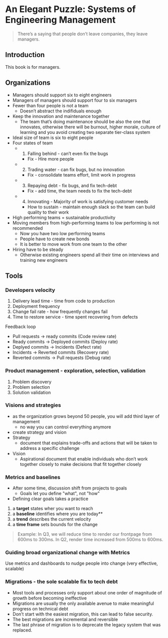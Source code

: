 # An Elegant Puzzle: Systems of Engineering Management

> There’s a saying that people don’t leave companies, they leave managers.

## Introduction

This book is for managers.

## Organizations

- Managers should support six to eight engineers
- Managers of managers should support four to six managers
- Fewer than four people is not a team 
    - Doesn’t abstract the indifiduals enough
- Keep the innovation and maintenance together
    - The team that’s doing maintenance should be also the one that innovates, otherwise there will be burnout, higher morale, culture of learning and you avoid creating two separate tier-class system
- Ideal size of team is six to eight people
- Four states of team
    - 1. Falling behind - can’t even fix the bugs
        - Fix - Hire more people
    - 2. Trading water - can fix bugs, but no innovation
        - Fix - consolidate teams effort, limit work in progress
    - 3. Repaying debt - fix bugs, and fix tech-debt
        - Fix - add time, the team needs to fix the tech-debt
    - 4. Innovating - Majority of work is satisfying customer needs
        - How to sustain - maintain enough slack so the team can build quality to their work
- High performing teams = sustainable productivity
- Moving members from high-performing teams to low performing is not recommended
    - Now you have two low performing teams
    - People have to create new bonds
    - It is better to move work from one team to the other
- Hiring have to be steady
    - Otherwise existing engineers spend all their time on interviews and training new engineers

## Tools

### Developers velocity

1. Delivery lead time - time from code to production
2. Deployment frequency
3. Change fail rate - how frequently changes fail
4. Time to restore service - time spent recovering from defects

Feedback loop
- Pull requests -> ready commits (Code review rate)
- Ready commits -> Deployed commits (Deploy rate)
- Deplyed commits -> Incidents (Defect rate)
- Incidents -> Reverted commits (Recovery rate)
- Reverted commits -> Pull requests (Debug rate)

### Product management - exploration, selection, validation

1. Problem discovery
2. Problem selection
3. Solution validation

### Visions and strategies

- as the organization grows beyond 50 people, you will add third layer of management
    - no way you can control everything anymore
- create strategy and vision
- Strategy
    - document that explains trade-offs and actions that will be taken to address a specific challenge
- Vision
    - Aspirational document that enable individuals who don’t work together closely to make decisions that fit together closely

### Metrics and baselines 

- After some time, discussion shift from projects to goals
    - Goals let you define "what", not "how"
- Defining clear goals takes a practice

1. a **target** states wher you want to reach
2. a **baseline** identifies where you are today**
3. a **trend** describes the current velocity
4. a **time frame** sets bounds for the change
        
> Example: In Q3, we will reduce time to render our frontpage from 600ms to 300ms. In Q2, render time increased from 500ms to 600ms.

### Guiding broad organizational change with Metrics

Use metrics and dashboards to nudge people into change (very effective, scalable)

### Migrations - the sole scalable fix to tech debt

- Most tools and processes only support about one order of magnitude of growth before becoming ineffective
- Migrations are usually the only available avenue to make meaningful progress on technical debt
- Don’t start with the easiest migration, this can lead to false security. 
- The best migrations are incremental and reversible
- The last phrase of migration is to deprecate the legacy system that was replaced.
